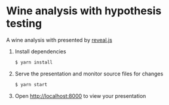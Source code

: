 # Wine analysis with hypothesis testing

A wine analysis with presented by [reveal.js](https://revealjs.com/)

1. Install dependencies
   ```sh
   $ yarn install
   ```

2. Serve the presentation and monitor source files for changes
   ```sh
   $ yarn start
   ```

3. Open <http://localhost:8000> to view your presentation
